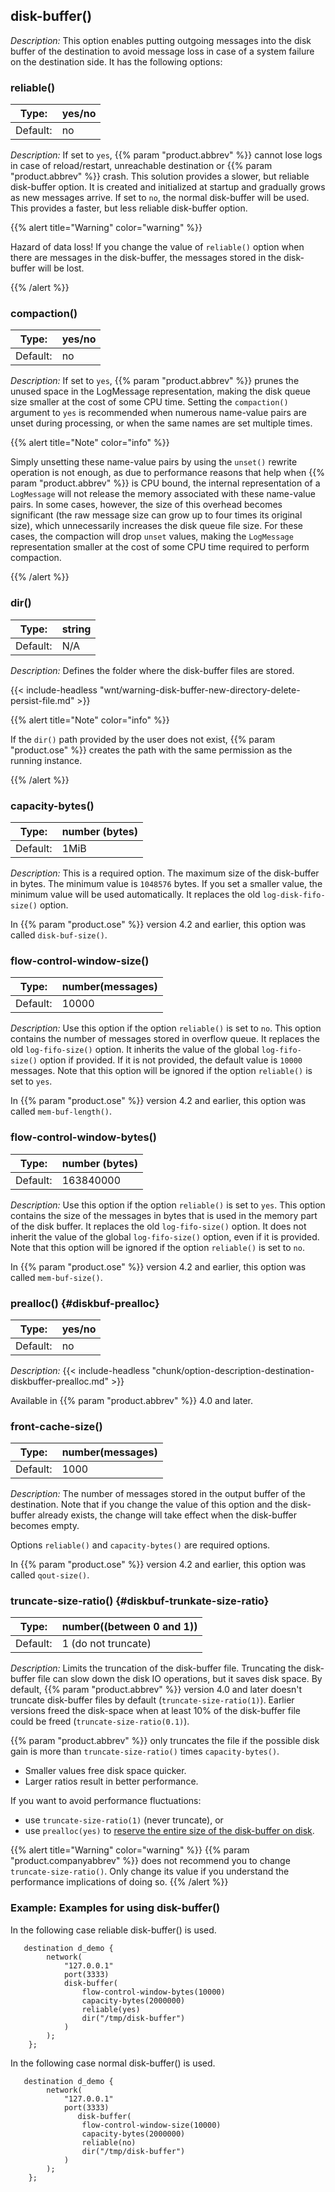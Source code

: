 ---
---
<!-- DISCLAIMER: This file is based on the syslog-ng Open Source Edition documentation https://github.com/balabit/syslog-ng-ose-guides/commit/2f4a52ee61d1ea9ad27cb4f3168b95408fddfdf2 and is used under the terms of The syslog-ng Open Source Edition Documentation License. The file has been modified by Axoflow. -->

## disk-buffer()

*Description:* This option enables putting outgoing messages into the disk buffer of the destination to avoid message loss in case of a system failure on the destination side. It has the following options:

### reliable()

| Type:        | yes/no    |
|--------------|-----------|
| Default:     | no        |

*Description:* If set to `yes`, {{% param "product.abbrev" %}} cannot lose logs in case of reload/restart, unreachable destination or {{% param "product.abbrev" %}} crash. This solution provides a slower, but reliable disk-buffer option. It is created and initialized at startup and gradually grows as new messages arrive. If set to `no`, the normal disk-buffer will be used. This provides a faster, but less reliable disk-buffer option.

{{% alert title="Warning" color="warning" %}}

Hazard of data loss! If you change the value of `reliable()` option when there are messages in the disk-buffer, the messages stored in the disk-buffer will be lost.

{{% /alert %}}

### compaction()

| Type:        | yes/no    |
|--------------|-----------|
| Default:     | no        |

*Description:* If set to `yes`, {{% param "product.abbrev" %}} prunes the unused space in the LogMessage representation, making the disk queue size smaller at the cost of some CPU time. Setting the `compaction()` argument to `yes` is recommended when numerous name-value pairs are unset during processing, or when the same names are set multiple times.

{{% alert title="Note" color="info" %}}

Simply unsetting these name-value pairs by using the `unset()` rewrite operation is not enough, as due to performance reasons that help when {{% param "product.abbrev" %}} is CPU bound, the internal representation of a `LogMessage` will not release the memory associated with these name-value pairs. In some cases, however, the size of this overhead becomes significant (the raw message size can grow up to four times its original size), which unnecessarily increases the disk queue file size. For these cases, the compaction will drop `unset` values, making the `LogMessage` representation smaller at the cost of some CPU time required to perform compaction.

{{% /alert %}}

### dir()

| Type:        | string    |
|--------------|-----------|
| Default:     | N/A       |

*Description:* Defines the folder where the disk-buffer files are stored.

{{< include-headless "wnt/warning-disk-buffer-new-directory-delete-persist-file.md" >}}

{{% alert title="Note" color="info" %}}

If the `dir()` path provided by the user does not exist, {{% param "product.ose" %}} creates the path with the same permission as the running instance.

{{% /alert %}}

### capacity-bytes()

| Type:        | number (bytes) |
|--------------|-----------|
| Default:     | 1MiB       |

*Description:* This is a required option. The maximum size of the disk-buffer in bytes. The minimum value is `1048576` bytes. If you set a smaller value, the minimum value will be used automatically. It replaces the old `log-disk-fifo-size()` option.

In {{% param "product.ose" %}} version 4.2 and earlier, this option was called `disk-buf-size()`.

### flow-control-window-size()

| Type:        | number(messages)    |
|--------------|-----------|
| Default:     | 10000   |

*Description:* Use this option if the option `reliable()` is set to `no`. This option contains the number of messages stored in overflow queue. It replaces the old `log-fifo-size()` option. It inherits the value of the global `log-fifo-size()` option if provided. If it is not provided, the default value is `10000` messages. Note that this option will be ignored if the option `reliable()` is set to `yes`.

In {{% param "product.ose" %}} version 4.2 and earlier, this option was called `mem-buf-length()`.

### flow-control-window-bytes()

| Type:        | number (bytes) |
|--------------|-----------|
| Default:     | 163840000       |

*Description:* Use this option if the option `reliable()` is set to `yes`. This option contains the size of the messages in bytes that is used in the memory part of the disk buffer. It replaces the old `log-fifo-size()` option. It does not inherit the value of the global `log-fifo-size()` option, even if it is provided. Note that this option will be ignored if the option `reliable()` is set to `no`.

In {{% param "product.ose" %}} version 4.2 and earlier, this option was called `mem-buf-size()`.

### prealloc() {#diskbuf-prealloc}

| Type:        | yes/no    |
|--------------|-----------|
| Default:     | no        |

*Description:* {{< include-headless "chunk/option-description-destination-diskbuffer-prealloc.md" >}}

Available in {{% param "product.abbrev" %}} 4.0 and later.

### front-cache-size()

| Type:        | number(messages)    |
|--------------|-----------|
| Default:     | 1000   |

*Description:* The number of messages stored in the output buffer of the destination. Note that if you change the value of this option and the disk-buffer already exists, the change will take effect when the disk-buffer becomes empty.

Options `reliable()` and `capacity-bytes()` are required options.

In {{% param "product.ose" %}} version 4.2 and earlier, this option was called `qout-size()`.

### truncate-size-ratio() {#diskbuf-trunkate-size-ratio}

| Type:        | number((between 0 and 1))    |
|--------------|-----------|
| Default:     | 1 (do not truncate)   |

*Description:* Limits the truncation of the disk-buffer file. Truncating the disk-buffer file can slow down the disk IO operations, but it saves disk space. By default, {{% param "product.abbrev" %}} version 4.0 and later doesn't truncate disk-buffer files by default (`truncate-size-ratio(1)`). Earlier versions freed the disk-space when at least 10% of the disk-buffer file could be freed (`truncate-size-ratio(0.1)`).

{{% param "product.abbrev" %}} only truncates the file if the possible disk gain is more than `truncate-size-ratio()` times `capacity-bytes()`.

- Smaller values free disk space quicker.
- Larger ratios result in better performance.

If you want to avoid performance fluctuations:

- use `truncate-size-ratio(1)` (never truncate), or
- use `prealloc(yes)` to [reserve the entire size of the disk-buffer on disk](#diskbuf-prealloc).

{{% alert title="Warning" color="warning" %}}
{{% param "product.companyabbrev" %}} does not recommend you to change `truncate-size-ratio()`. Only change its value if you understand the performance implications of doing so.
{{% /alert %}}

### Example: Examples for using disk-buffer()

In the following case reliable disk-buffer() is used.

```shell
   destination d_demo {
        network(
            "127.0.0.1"
            port(3333)
            disk-buffer(
                flow-control-window-bytes(10000)
                capacity-bytes(2000000)
                reliable(yes)
                dir("/tmp/disk-buffer")
            )
        );
    };
```

In the following case normal disk-buffer() is used.

```shell
   destination d_demo {
        network(
            "127.0.0.1"
            port(3333)
               disk-buffer(
                flow-control-window-size(10000)
                capacity-bytes(2000000)
                reliable(no)
                dir("/tmp/disk-buffer")
            )
        );
    };
```
